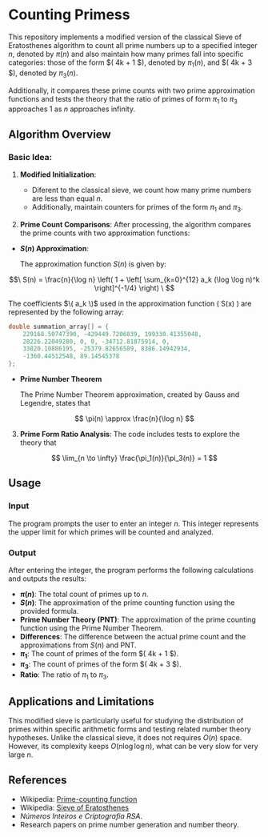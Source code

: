 # Counting Primess

This repository implements a modified version of the classical Sieve of Eratosthenes algorithm to count all prime numbers up to a specified integer $n$, denoted by $\pi(n)$  and also maintain how many primes fall into specific categories: those of the form $( 4k + 1 $), denoted by $\pi_1(n)$, and $( 4k + 3 $), denoted by $\pi_3(n)$.

Additionally, it compares these prime counts with two prime approximation functions and tests the theory that the ratio of primes of form $\pi_1$ to $\pi_3$ approaches 1 as $n$ approaches infinity.

## Algorithm Overview

### Basic Idea:

1. **Modified Initialization**:
   - Diferent to the classical sieve, we count how many prime numbers are less than equal $n$.
   - Additionally, maintain counters for primes of the form $\pi_1$ and $\pi_3$.

2. **Prime Count Comparisons**:
   After processing, the algorithm compares the prime counts with two approximation functions:

  - **$S(n)$ Approximation**:
     
      The approximation function  $S(n)$ is given by:
    

$$\ S(n) = \frac{n}{\log n} \left( 1 + \left[ \sum_{k=0}^{12} a_k (\log \log n)^k \right]^{-1/4} \right) \ $$

  The coefficients $\( a_k \)$ used in the approximation function \( S(x) \) are represented by the following array:

```cpp
double summation_array[] = {
    229168.50747390, -429449.7206839, 199330.41355048,
    28226.22049280, 0, 0, -34712.81875914, 0,
    33820.10886195, -25379.82656589, 8386.14942934,
    -1360.44512548, 89.14545378
};
```
  - **Prime Number Theorem**
  
      The Prime Number Theorem approximation, created by Gauss and Legendre, states that

    
$$ \pi(n) \approx  \frac{n}{\log n} $$


3. **Prime Form Ratio Analysis**:
The code includes tests to explore the theory that

$$ \lim_{n \to \infty} \frac{\pi_1(n)}{\pi_3(n)} = 1 $$


## Usage

### Input

The program prompts the user to enter an integer $n$. This integer represents the upper limit for which primes will be counted and analyzed.


### Output

After entering the integer, the program performs the following calculations and outputs the results:

- **$π(n)$**: The total count of primes up to $n$.
- **$S(n)$**: The approximation of the prime counting function using the provided formula.
- **Prime Number Theory (PNT)**: The approximation of the prime counting function using the Prime Number Theorem.
- **Differences**: The difference between the actual prime count and the approximations from $S(n)$ and PNT.
- **$\pi_1$**: The count of primes of the form $( 4k + 1 $).
- **$\pi_3$**: The count of primes of the form $( 4k + 3 $).
- **Ratio**: The ratio of $\pi_1$ to $\pi_3$.

## Applications and Limitations

This modified sieve is particularly useful for studying the distribution of primes within specific arithmetic forms and testing related number theory hypotheses. Unlike the classical sieve, it does not requires $O(n)$ space. However, its complexity keeps $O(n \log \log n)$, what can be very slow for very large $n$.

## References

- Wikipedia: [Prime-counting function](https://en.wikipedia.org/wiki/Prime-counting_function)
- Wikipedia: [Sieve of Eratosthenes](https://en.wikipedia.org/wiki/Sieve_of_Eratosthenes)
- *Números Inteiros e Criptografia RSA*.
- Research papers on prime number generation and number theory.
